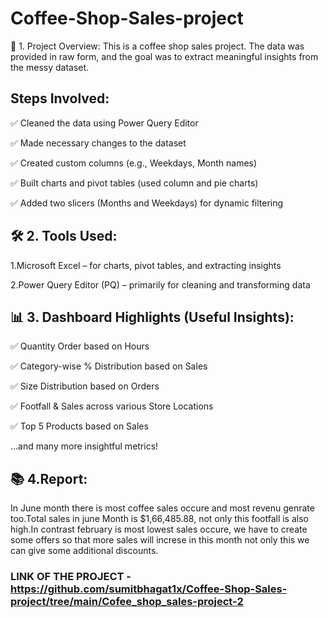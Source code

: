# Coffee-Shop-Sales-project
🚀 1. Project Overview:
This is a coffee shop sales project. The data was provided in raw form, and the goal was to extract meaningful insights from the messy dataset.

## Steps Involved:

✅ Cleaned the data using Power Query Editor

✅ Made necessary changes to the dataset

✅ Created custom columns (e.g., Weekdays, Month names)

✅ Built charts and pivot tables (used column and pie charts)

✅ Added two slicers (Months and Weekdays) for dynamic filtering

## 🛠 2. Tools Used:
1.Microsoft Excel – for charts, pivot tables, and extracting insights

2.Power Query Editor (PQ) – primarily for cleaning and transforming data

## 📊 3. Dashboard Highlights (Useful Insights):
✅ Quantity Order based on Hours

✅ Category-wise % Distribution based on Sales

✅ Size Distribution based on Orders

✅ Footfall & Sales across various Store Locations

✅ Top 5 Products based on Sales

...and many more insightful metrics!

## 📚 4.Report:
In June month there is most coffee sales occure and most revenu genrate too.Total sales in june Month is $1,66,485.88,
not only this footfall is also high.In contrast february is most lowest sales occure, we have to create some offers so 
that more sales will increse in this month not only this we can give some additional discounts.

### LINK OF THE PROJECT - https://github.com/sumitbhagat1x/Coffee-Shop-Sales-project/tree/main/Cofee_shop_sales-project-2
